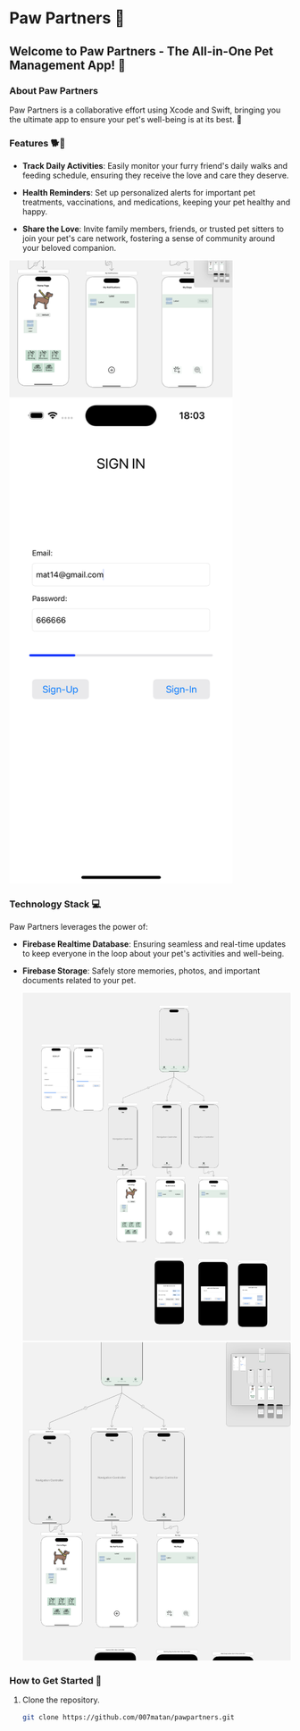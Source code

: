 
# Paw Partners 🐾

## Welcome to Paw Partners - The All-in-One Pet Management App! 🌟

### About Paw Partners
Paw Partners is a collaborative effort using Xcode and Swift, bringing you the ultimate app to ensure your pet's well-being is at its best. 🚀

### Features 🐕🐾
- **Track Daily Activities**: Easily monitor your furry friend's daily walks and feeding schedule, ensuring they receive the love and care they deserve.

- **Health Reminders**: Set up personalized alerts for important pet treatments, vaccinations, and medications, keeping your pet healthy and happy.

- **Share the Love**: Invite family members, friends, or trusted pet sitters to join your pet's care network, fostering a sense of community around your beloved companion.

<img src="https://raw.githubusercontent.com/007matan/PawPartner/refs/heads/main/paw_partner_pic_1.png" alt="project-image 1" width="400" />

<img src="https://raw.githubusercontent.com/007matan/PawPartner/refs/heads/main/paw_partner_pic_4.png" alt="project-image 4" width="400" />
  

### Technology Stack 💻
Paw Partners leverages the power of:
- **Firebase Realtime Database**: Ensuring seamless and real-time updates to keep everyone in the loop about your pet's activities and well-being.

- **Firebase Storage**: Safely store memories, photos, and important documents related to your pet.

  ![project-image 3](https://raw.githubusercontent.com/007matan/PawPartner/refs/heads/main/paw_partner_pic_3.png)
  ![project_image_pp](https://raw.githubusercontent.com/007matan/PawPartner/refs/heads/main/project_image_pp.png)

### How to Get Started 🚀
1. Clone the repository.
   ```bash
   git clone https://github.com/007matan/pawpartners.git
